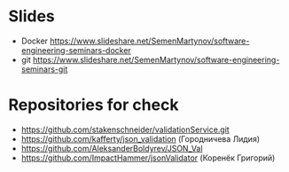# Slides

- Docker https://www.slideshare.net/SemenMartynov/software-engineering-seminars-docker
- git https://www.slideshare.net/SemenMartynov/software-engineering-seminars-git

# Repositories for check

- https://github.com/stakenschneider/validationService.git
- https://github.com/kafferty/json_validation (Городничева Лидия)
- https://github.com/AleksanderBoldyrev/JSON_Val
- https://github.com/ImpactHammer/jsonValidator (Коренёк Григорий)
